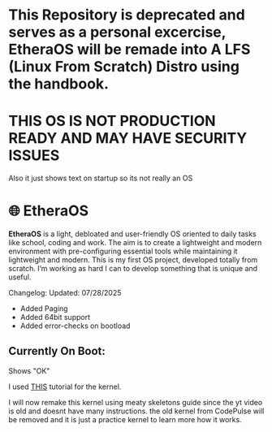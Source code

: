 # This Repository is deprecated and serves as a personal excercise, EtheraOS will be remade into A LFS (Linux From Scratch) Distro using the handbook. 

# THIS OS IS NOT PRODUCTION READY AND MAY HAVE SECURITY ISSUES 
Also it just shows text on startup so its not really an OS

# 🌐 EtheraOS

**EtheraOS** is a light, debloated and user-friendly OS oriented to daily tasks like school, coding and work. The aim is to create a lightweight and modern environment with pre-configuring essential tools while maintaining it lightweight and modern.
This is my first OS project, developed totally from scratch. I’m working as hard I can to develop something that is unique and useful.

Changelog: Updated: 07/28/2025

- Added Paging
- Added 64bit support
- Added error-checks on bootload


## Currently On Boot:
Shows "OK"



I used [THIS](https://www.youtube.com/watch?v=FkrpUaGThTQ&list=PLZQftyCk7_SeZRitx5MjBKzTtvk0pHMtp) tutorial for the kernel.

I will now remake this kernel using meaty skeletons guide since the yt video is old and doesnt have many instructions. the old kernel from CodePulse will be removed and it is just a practice kernel to learn more how it works.